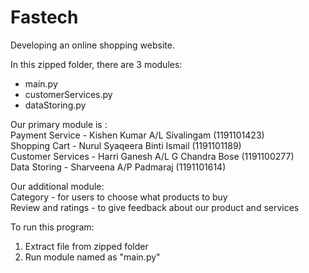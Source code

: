 # Fastech
Developing an online shopping website.

In this zipped folder, there are 3 modules:
- main.py
- customerServices.py
- dataStoring.py

Our primary module is : <br/>
Payment Service - Kishen Kumar A/L Sivalingam (1191101423) <br/>
Shopping Cart - Nurul Syaqeera Binti Ismail (1191101189) <br/>
Customer Services - Harri Ganesh A/L G Chandra Bose (1191100277) <br/>
Data Storing - Sharveena A/P Padmaraj (1191101614)

Our additional module: <br/>
Category - for users to choose what products to buy <br/>
Review and ratings - to give feedback about our product and services


To run this program: <br/>
1. Extract file from zipped folder <br/>
2. Run module named as "main.py"
